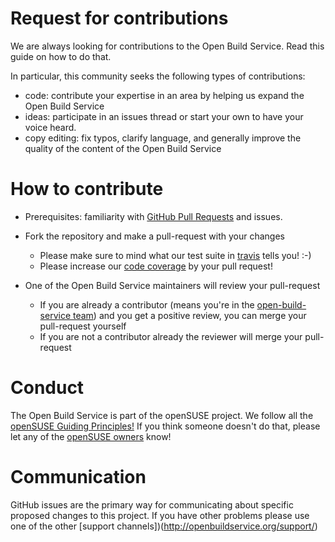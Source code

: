# Request for contributions
We are always looking for contributions to the Open Build Service. Read this guide on how to do that. 

In particular, this community seeks the following types of contributions:

* code: contribute your expertise in an area by helping us expand the Open Build Service
* ideas: participate in an issues thread or start your own to have your voice heard.
* copy editing: fix typos, clarify language, and generally improve the quality of the content of the Open Build Service

# How to contribute
* Prerequisites: familiarity with [GitHub Pull Requests](https://help.github.com/articles/using-pull-requests) and issues.
* Fork the repository and make a pull-request with your changes
  * Please make sure to mind what our test suite in [travis](https://travis-ci.org/openSUSE/open-build-service) tells you! :-)
  * Please increase our [code coverage](https://codeclimate.com/github/openSUSE/open-build-service) by your pull request!

* One of the Open Build Service maintainers will review your pull-request
  * If you are already a contributor (means you're in the [open-build-service team](https://github.com/orgs/openSUSE/teams/open-build-service)) and you get a positive review, you can merge your pull-request yourself
  * If you are not a contributor already the reviewer will merge your pull-request

# Conduct
The Open Build Service is part of the openSUSE project. We follow all the [openSUSE Guiding
Principles!](http://en.opensuse.org/openSUSE:Guiding_principles) If you think
someone doesn't do that, please let any of the [openSUSE
owners](https://github.com/orgs/openSUSE/teams/owners) know!

# Communication
GitHub issues are the primary way for communicating about specific proposed
changes to this project. If you have other problems please use one of the other
[support channels])(http://openbuildservice.org/support/)
